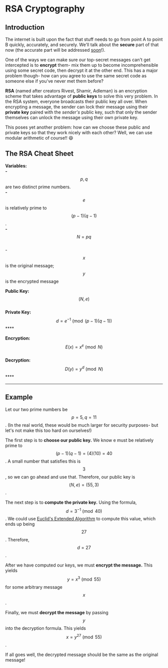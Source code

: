 # RSA Cryptography

## Introduction

The internet is built upon the fact that stuff needs to go from point A to point B quickly, accurately, and securely. We'll talk about the **secure** part of that now (the accurate part will be addressed [soon](polynomials.md)!).

One of the ways we can make sure our top-secret messages can't get intercepted is to **encrypt** them- mix them up to become incomprehensible using some secret code, then decrypt it at the other end. This has a major problem though- how can you agree to use the same secret code as someone else if you've never met them before?

**RSA** (named after creators Rivest, Shamir, Adleman) is an encryption scheme that takes advantage of **public keys** to solve this very problem. In the RSA system, everyone broadcasts their public key all over. When encrypting a message, the sender can lock their message using their **private key** paired with the _sender's_ public key, such that only the sender themselves can unlock the message using their own private key.&#x20;

This poses yet another problem: how can we choose these public and private keys so that they work nicely with each other? Well, we can use modular arithmetic of course!! :smile:&#x20;

## The RSA Cheat Sheet

**Variables:**\
&#x20; **-**$$p, q$$are two distinct prime numbers.\
&#x20; **-** $$e$$is relatively prime to $$(p-1)(q-1)$$.\
&#x20; **-** $$N = pq$$\
&#x20; \- $$x$$is the original message; $$y$$is the encrypted message

**Public Key:** $$(N, e)$$\
**Private Key:** $$d = e^{-1} \pmod{(p-1)(q-1)}$$****

**Encryption:** $$E(x) = x^e \pmod{N}$$\
**Decryption:** $$D(y) = y^d \pmod{N}$$****

****

## Example&#x20;

Let our two prime numbers be $$p = 5, q = 11$$. (In the real world, these would be much larger for security purposes- but let's not make this too hard on ourselves!)&#x20;

The first step is to **choose our public key.** We know e must be relatively prime to $$(p-1)(q-1) = (4)(10) = 40$$. A small number that satisfies this is $$3$$, so we can go ahead and use that. Therefore, our public key is $$(N, e) = (55, 3)$$.

The next step is to **compute the private key.** Using the formula,  $$d = 3^{-1} \pmod{40}$$. We could use [Euclid's Extended Algorithm](modular-arithmetic.md#using-euclids-extended-algorithm-for-inverses) to compute this value, which ends up being $$27$$. Therefore, $$d = 27$$.

After we have computed our keys, we must **encrypt the message.** This yields $$y = x^3 \pmod{55}$$for some arbitrary message $$x$$.&#x20;

Finally, we must **decrypt the message** by passing $$y$$into the decryption formula. This yields $$x = y^{27} \pmod{55}$$.

If all goes well, the decrypted message should be the same as the original message!
